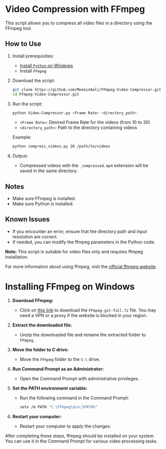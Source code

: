 # Video Compression with FFmpeg

This script allows you to compress all video files in a directory using the FFmpeg tool.

## How to Use

1. Install prerequisites:
    - [Install `Python` on Windows](#Installing-FFmpeg-on-Windows)
    - Install `FFmpeg`

2. Download the script:
    ```bash
    git clone https://github.com/MoeeinAali/FFmpeg-Video-Compressor.git
    cd FFmpeg-Video-Compressor.git
    ```

3. Run the script:
    ```bash
    python Video-Compressor.py <Frame Rate> <directory_path>
    ```

    - `<Frame Rate>`: Desired Frame Rate for the videos (from 10 to 30)
    - `<directory_path>`: Path to the directory containing videos

    Example:
    ```bash
    python compress_videos.py 20 /path/to/videos
    ```

4. Output:
    - Compressed videos with the `_compressed.mp4` extension will be saved in the same directory.

## Notes
- Make sure FFmpeg is installed.
- Make sure Python is installed.

## Known Issues
- If you encounter an error, ensure that the directory path and input resolution are correct.
- If needed, you can modify the ffmpeg parameters in the Python code.

**Note:** This script is suitable for video files only and requires ffmpeg installation.

For more information about using ffmpeg, visit the [official ffmpeg website](https://ffmpeg.org/).




# Installing FFmpeg on Windows

1. **Download FFmpeg:**
   - Click on [this link](https://www.gyan.dev/ffmpeg/builds/ffmpeg-git-full.7z) to download the `FFmpeg-git-full.7z` file. You may need a VPN or a proxy if the website is blocked in your region.

2. **Extract the downloaded file:**
   - Unzip the downloaded file and rename the extracted folder to `FFmpeg`.

3. **Move the folder to C drive:**
   - Move the `FFmpeg` folder to the `C:\` drive.

4. **Run Command Prompt as an Administrator:**
   - Open the Command Prompt with administrative privileges.

5. **Set the PATH environment variable:**
   - Run the following command in the Command Prompt:
     ```bash
     setx /m PATH "C:\FFmpeg\bin;%PATH%"
     ```

6. **Restart your computer:**
   - Restart your computer to apply the changes.

After completing these steps, ffmpeg should be installed on your system. You can use it in the Command Prompt for various video processing tasks.
